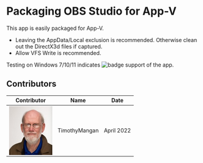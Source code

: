# Packaging OBS Studio for App-V

This app is easily packaged for App-V.

* Leaving the AppData/Local exclusion is recommended.  Otherwise clean out the DirectX3d files if captured.
* Allow VFS Write is recommended.


Testing on Windows 7/10/11 indicates ![badge](https://img.shields.io/badge/-Full%20Fidelity-brightgreen?style=for-the-badge) support of the app.


## Contributors

| Contributor | Name | Date |
|----|----|----|
| [<img src="/media/Contributors/TimMangan.jpg" align="left" Height="128" />](/media/Contributors/TimMangan.jpg) | TimothyMangan | April 2022 |

